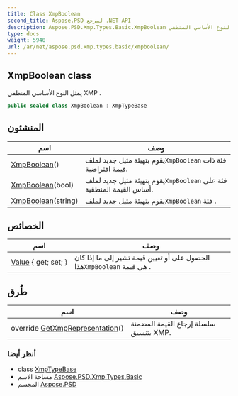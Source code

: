 ```yaml
---
title: Class XmpBoolean
second_title: Aspose.PSD لمرجع .NET API
description: Aspose.PSD.Xmp.Types.Basic.XmpBoolean فصل. يمثل النوع الأساسي المنطقي XMP .
type: docs
weight: 5940
url: /ar/net/aspose.psd.xmp.types.basic/xmpboolean/
---
```

## XmpBoolean class

يمثل النوع الأساسي المنطقي XMP .

```csharp
public sealed class XmpBoolean : XmpTypeBase
```

## المنشئون

| اسم | وصف |
| --- | --- |
| [XmpBoolean](xmpboolean/#constructor)() | يقوم بتهيئة مثيل جديد لملف`XmpBoolean` فئة ذات قيمة افتراضية. |
| [XmpBoolean](xmpboolean/#constructor_1)(bool) | يقوم بتهيئة مثيل جديد لملف`XmpBoolean` فئة على أساس القيمة المنطقية. |
| [XmpBoolean](xmpboolean/#constructor_2)(string) | يقوم بتهيئة مثيل جديد لملف`XmpBoolean` فئة . |

## الخصائص

| اسم | وصف |
| --- | --- |
| [Value](../../aspose.psd.xmp.types.basic/xmpboolean/value/) { get; set; } | الحصول على أو تعيين قيمة تشير إلى ما إذا كان هذا`XmpBoolean` هي قيمة . |

## طُرق

| اسم | وصف |
| --- | --- |
| override [GetXmpRepresentation](../../aspose.psd.xmp.types.basic/xmpboolean/getxmprepresentation/)() | سلسلة إرجاع القيمة المضمنة بتنسيق XMP. |

### أنظر أيضا

* class [XmpTypeBase](../../aspose.psd.xmp.types/xmptypebase/)
* مساحة الاسم [Aspose.PSD.Xmp.Types.Basic](../../aspose.psd.xmp.types.basic/)
* المجسم [Aspose.PSD](../../)


